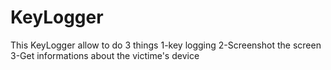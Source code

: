 # KeyLogger
This KeyLogger allow to do 3 things 
 1-key logging
 2-Screenshot the screen
 3-Get informations about the victime's device 
